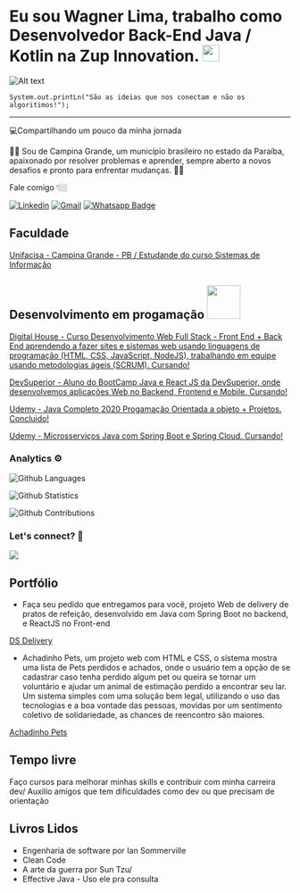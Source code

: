 # **Eu sou Wagner Lima, trabalho como Desenvolvedor Back-End Java / Kotlin na Zup Innovation.** <img src="https://github.com/TheDudeThatCode/TheDudeThatCode/blob/master/Assets/Mario_Hello_Big.gif" width="30px"> 
![Alt text](https://media.giphy.com/media/Ll1rEkDebTIdO/giphy.gif) 

```
System.out.printLn("São as ideias que nos conectam e não os algoritimos!");

```
---
💻Compartilhando um pouco da minha jornada

:pilot: Sou de Campina Grande, um município brasileiro no estado da Paraíba, apaixonado por resolver problemas e aprender, sempre aberto a novos desafios e pronto para enfrentar mudanças. :surfing_woman:


Fale comigo 👇🏼

[![Linkedin](https://img.shields.io/badge/LinkedIn-blue?style=for-the-badge&logo=Linkedin)](https://www.linkedin.com/in/wagnersistemalima/)
[![Gmail](https://img.shields.io/badge/-Gmail-c14438?style=for-the-badge&logo=Gmail&logoColor=white&link=mailto:wagner.sistemalima@gmail.com)](mailto:wagner.sistemalima@gmail.com)
[![Whatsapp Badge](https://img.shields.io/badge/-WhatsApp-6633cc?style=flat-square&logo=Whatsapp&color=14274e&link=https://whats.link/wagnerlimabraga)](https://whats.link/wagnerlimabraga)

## Faculdade

[Unifacisa - Campina Grande - PB / Estudande do curso Sistemas de Informação](https://www.unifacisa.edu.br/home)

## Desenvolvimento em progamação <img src="https://media.giphy.com/media/lJNoBCvQYp7nq/giphy.gif" width="60px">

[Digital House - Curso Desenvolvimento Web Full Stack - Front End + Back End aprendendo a fazer sites e sistemas web usando linguagens de programação (HTML, CSS, JavaScript, NodeJS), trabalhando em equipe usando metodologias ágeis (SCRUM). Cursando!](https://www.digitalhouse.com/br/curso/desenvolvimento-web-full-stack?gclid=Cj0KCQiAzsz-BRCCARIsANotFgMwwMsuZ6NFFzz0LgKp3i9nuZqcQPeNHmqbjUJdhWLYP6VKeC5xdFsaAv0XEALw_wcB)

[DevSuperior - Aluno do BootCamp Java e React JS da DevSuperior, onde desenvolvemos aplicações Web no Backend, Frontend e Mobile. Cursando!](https://devsuperior.com.br/)

[Udemy - Java Completo 2020 Progamação Orientada a objeto + Projetos. Concluido!](https://www.udemy.com/course/java-curso-completo/)

[Udemy - Microsserviços Java com Spring Boot e Spring Cloud. Cursando!](https://www.udemy.com/course/microsservicos-java-spring-cloud/)


### Analytics ⚙️

![Github Languages](https://github-readme-stats.vercel.app/api/top-langs/?username=octocat&layout=compact&count_private=true)

![Github Statistics](https://github-readme-stats.vercel.app/api/?username=octocat&count_private=true&show_icons=true)

![Github Contributions](https://github-readme-streak-stats.herokuapp.com/?user=octocat&hide_border=true)

### Let's connect? 🤝

<p align="left">

<a href="https://www.linkedin.com/in/wagnersistemalima/"><img src="https://img.shields.io/badge/-LinkedIn-0077B5?style=flat&logo=Linkedin&logoColor=white"/></a>

</p>

## Portfólio

* Faça seu pedido que entregamos para você, projeto Web de delivery de pratos de refeição, desenvolvido em Java com Spring Boot no backend, e ReactJS no Front-end

[DS Delivery](https://wagnersistemalimasds2.netlify.app/)


* Achadinho Pets, um projeto web com HTML e CSS, o sistema mostra uma lista de Pets perdidos e achados, onde o usuário tem a opção de se cadastrar caso tenha perdido algum pet ou queira se tornar um voluntário e ajudar um animal de estimação perdido a encontrar seu lar. Um sistema simples com uma solução bem legal, utilizando o uso das tecnologias e a boa vontade das pessoas, movidas por um sentimento coletivo de solidariedade, as chances de reencontro são maiores.

[Achadinho Pets](https://wagnersistemalima-achadinho-petz.netlify.app/)



## Tempo livre

Faço cursos para melhorar minhas skills e contribuir com minha carreira dev/
Auxilio amigos que tem dificuldades como dev ou que precisam de orientação 

## Livros Lidos

* Engenharia de software por Ian Sommerville 
* Clean Code 
* A arte da guerra por Sun Tzu/ 
* Effective Java - Uso ele pra consulta

<!--
**wagnersistemalima/wagnersistemalima** is a ✨ _special_ ✨ repository because its `README.md` (this file) appears on your GitHub profile.

Here are some ideas to get you started:

- 🔭 I’m currently working on ...
- 🌱 I’m currently learning ...
- 👯 I’m looking to collaborate on ...
- 🤔 I’m looking for help with ...
- 💬 Ask me about ...
- 📫 How to reach me: ...
- 😄 Pronouns: ...
- ⚡ Fun fact: ...
-->
